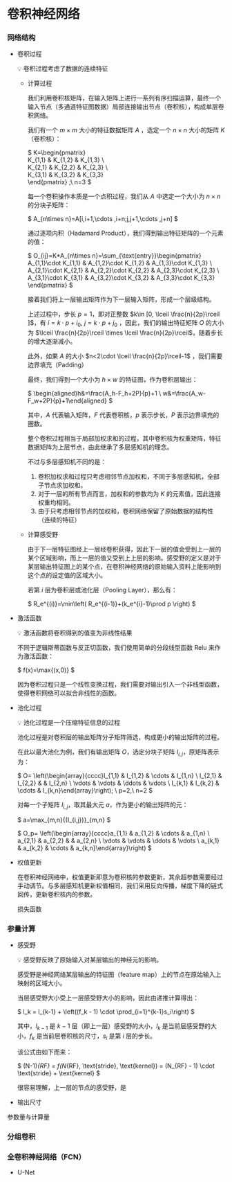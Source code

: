 # 卷积神经网络

### 网络结构

- 卷积过程
    
    <aside>
    💡 卷积过程考虑了数据的连续特征
    
    </aside>
    
    - 计算过程
        
        我们利用卷积核矩阵，在输入矩阵上进行一系列有序扫描运算，最终一个输入节点（多通道特征图数据）局部连接输出节点（卷积核），构成单层卷积网络。
        
        我们有一个 $m\times m$ 大小的特征数据矩阵 $A$ ，选定一个 $n\times n$ 大小的矩阵 $K$（卷积核）：
        
        $
        K=\begin{pmatrix}  
          K_{1,1} & K_{1,2} & K_{1,3} \\  
          K_{2,1} & K_{2,2} & K_{2,3} \\  
          K_{3,1} & K_{3,2} & K_{3,3}  
        \end{pmatrix} ;\ n=3
        $
        
        每一个卷积操作本质是一个点积过程，我们从 $A$ 中选定一个大小为 $n\times n$ 的分块子矩阵：
        
        $
        A_{n\times n}=A[i,i+1,\cdots ,i+n;j,j+1,\cdots ,j+n]
        $
        
        通过逐项内积（Hadamard Product），我们得到输出特征矩阵的一个元素的值：
        
        $
        O_{ij}=K*A_{n\times n}=\sum_{\text{entry}}\begin{pmatrix}  
          A_{1,1}\cdot K_{1,1} & A_{1,2}\cdot K_{1,2} & A_{1,3}\cdot K_{1,3} \\  
          A_{2,1}\cdot K_{2,1} & A_{2,2}\cdot K_{2,2} & A_{2,3}\cdot K_{2,3} \\  
          A_{3,1}\cdot K_{3,1} & A_{3,2}\cdot K_{3,2} & A_{3,3}\cdot K_{3,3}  
        \end{pmatrix} 
        $
        
        接着我们将上一层输出矩阵作为下一层输入矩阵，形成一个层级结构。
        
        上述过程中，步长 $p=1$，即对正整数 $k\in [0, \lceil \frac{n}{2p}\rceil ]$，有 $i=k\cdot p+i_0,\ j=k\cdot p+j_0$ ，因此，我们的输出特征矩阵 $O$ 的大小为 $\lceil \frac{n}{2p}\rceil \times \lceil \frac{n}{2p}\rceil$，随着步长的增大逐渐减小。
        
        此外，如果 $A$ 的大小 $n<2\cdot \lceil \frac{n}{2p}\rceil-1$ ，我们需要边界填充（Padding）
        
        最终，我们得到一个大小为 $h\times w$ 的特征图，作为卷积层输出：
        
        $
        \begin{aligned}h&=\frac{A_h-F_h+2P}{p}+1 \\ w&=\frac{A_w-F_w+2P}{p}+1\end{aligned}
        $
        
        其中，$A$ 代表输入矩阵，$F$ 代表卷积核，$p$ 表示步长，$P$ 表示边界填充的圈数。
        
        整个卷积过程相当于局部加权求和的过程，其中卷积核为权重矩阵，特征数据矩阵为上层节点，由此继承了多层感知机的理念。
        
        不过与多层感知机不同的是：
        
        1. 卷积加权求和过程只考虑相邻节点加权和，不同于多层感知机，全部子节点求加权和。
        2. 对于一层的所有节点而言，加权和的参数均为 $K$ 的元素值，因此连接权重均相同。
        3. 由于只考虑相邻节点的加权和，卷积网络保留了原始数据的结构性（连续的特征）
    - 计算感受野
        
        由于下一层特征图经上一层经卷积获得，因此下一层的值会受到上一层的某个区域影响，而上一层的值又受到上上层的影响。感受野的定义是对于某层输出特征图上的某个点，在卷积神经网络的原始输入资料上能影响到这个点的设定值的区域大小。
        
        若第 $i$ 层为卷积层或池化层（Pooling Layer），那么有：
        
        $
        R_e^{(i)}=\min\left( R_e^{(i-1)}+(k_e^{i}-1)\prod p \right)
        $
        
- 激活函数
    
    <aside>
    💡 激活函数将卷积得到的值变为非线性结果
    
    </aside>
    
    不同于逻辑斯蒂函数与反正切函数，我们使用简单的分段线型函数 Relu 来作为激活函数：
    
    $
    f(x)=\max{(x,0)}
    $
    
    因为卷积过程只是一个线性变换过程，我们需要对输出引入一个非线型函数，使得卷积网络可以拟合非线性的函数。
    
- 池化过程
    
    <aside>
    💡 池化过程是一个压缩特征信息的过程
    
    </aside>
    
    池化过程是对卷积层的输出矩阵分子矩阵筛选，构成更小的输出矩阵的过程。
    
    在此以最大池化为例，我们有输出矩阵 $O$，选定分块子矩阵 $I_{i,j}$，原矩阵表示为：
    
    $
    O= \left(\begin{array}{cccc}I_{1,1} & I_{1,2} & \cdots & I_{1,n} \\ I_{2,1} & I_{2,2} & & I_{2,n} \\ \vdots & \vdots & \ddots & \vdots \\ I_{k,1} & I_{k,2} & \cdots & I_{k,n}\end{array}\right); \ p=2,\ n=2
    $
    
    对每一个子矩阵 $I_{i,j}$，取其最大元 $a$，作为更小的输出矩阵的元：
    
    $
    a=\max_{m,n}{(I_{i,j})}_{m,n}
    $
    
    $
    O_p= \left(\begin{array}{cccc}a_{1,1} & a_{1,2} & \cdots & a_{1,n} \\ a_{2,1} & a_{2,2} & & a_{2,n} \\ \vdots & \vdots & \ddots & \vdots \\ a_{k,1} & a_{k,2} & \cdots & a_{k,n}\end{array}\right)
    $
    
- 权值更新
    
    在卷积神经网络中，权值更新即意为卷积核的参数更新，其余超参数需要经过手动调节。与多层感知机更新权值相同，我们采用反向传播，梯度下降的链式回传，更新卷积核内的参数。
    
    损失函数
    

### 参量计算

- 感受野
    
    <aside>
    💡 感受野反映了原始输入对某层输出的神经元的影响。
    
    </aside>
    
    感受野是神经网络某层输出的特征图（feature map）上的节点在原始输入上映射的区域大小。
    
    当层感受野大小受上一层感受野大小的影响，因此由递推计算得出：
    
    $
    l_k = l_{k-1} + \left((f_k - 1) \cdot \prod_{i=1}^{k-1}s_i\right)
    $
    
    其中，$l_{k-1}$ 是 $k-1$ 层（即上一层）感受野的大小，$l_k$ 是当前层感受野的大小，$f_k$ 是当前层卷积核的尺寸，$s_i$ 是第 $i$  层的步长。
    
    该公式由如下而来：
    
    $
    (N-1)_{RF} = f(N_{RF}, \text{stride}, \text{kernel}) = (N_{RF} - 1) \cdot \text{stride} + \text{kernel}
    $
    
    很容易理解，上一层的节点的感受野，是
    
- 输出尺寸
    
    

参数量与计算量

### 分组卷积

### 全卷积神经网络（FCN）

- U-Net
